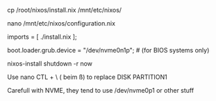 

cp /root/nixos/install.nix /mnt/etc/nixos/

nano /mnt/etc/nixos/configuration.nix

<!-- ADD Import -->
imports = [ ./install.nix ];

<!-- make sure systemd boot is enabled -->
boot.loader.grub.device = "/dev/nvme0n1p";   # (for BIOS systems only)

<!-- change Hostname to wanted HostName -->

<!-- Execute nixos-install and reboot -->
nixos-install
shutdown -r now  

<!-- Tipp -->
Use nano CTL + \  ( beim ß) to replace DISK PARTITION1


Carefull with NVME, they tend to use /dev/nvme0p1 or other stuff

